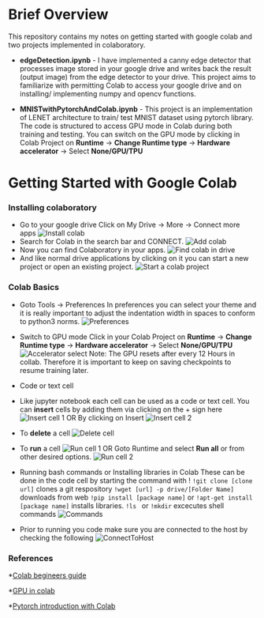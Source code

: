 # Brief Overview

This repository contains my notes on getting started with google colab and two projects implemented in colaboratory.

* **edgeDetection.ipynb** - I have implemented a canny edge detector that processes image stored in your google drive and writes back the result (output image) from the edge detector to your drive. This project aims to familiarize with permitting Colab to access your google drive and on installing/ implementing numpy and opencv functions.

* **MNISTwithPytorchAndColab.ipynb** - This project is an implementation of LENET architecture to train/ test MNIST dataset using pytorch library. The code is structured to access GPU mode in Colab during both training and testing. You can switch on the GPU mode by clicking in Colab Project on 
**Runtime** &rarr; **Change Runtime type** &rarr; **Hardware accelerator** &rarr; Select **None/GPU/TPU**

     

# Getting Started with Google Colab
### Installing colaboratory 
* Go to your google drive Click on My Drive &rarr; More &rarr; Connect more apps
![Install colab](https://github.com/DimpleB0501/AiScholarshipCodes/blob/master/Images/1_AddingCollab.png) 
* Search for Colab in the search bar and CONNECT.
![Add colab](https://github.com/DimpleB0501/AiScholarshipCodes/blob/master/Images/12_ColabSearch.png) 
* Now you can find Colaboratory in your apps.
![Find colab in drive](https://github.com/DimpleB0501/AiScholarshipCodes/blob/master/Images/2_colaboratoryInDrive.png) 
* And like normal drive applications by clicking on it you can start a new project or open an existing project. 
![Start a colab project](https://github.com/DimpleB0501/AiScholarshipCodes/blob/master/Images/2_colaboratoryInDrive.png)

### Colab Basics
* Goto Tools &rarr; Preferences
In preferences you can select your theme and it is really important to adjust the indentation width in spaces to conform to python3 norms.
![Preferences](https://github.com/DimpleB0501/AiScholarshipCodes/blob/master/Images/3_Preferences.png)

* Switch to GPU mode 
Click in your Colab Project on 
**Runtime** &rarr; **Change Runtime type** &rarr; **Hardware accelerator** &rarr; Select **None/GPU/TPU**
![Accelerator select](https://github.com/DimpleB0501/AiScholarshipCodes/blob/master/Images/4_SwitchingGPUmode.png)
Note: The GPU resets after every 12 Hours in collab. Therefore it is important to keep on saving checkpoints to resume training later.

* Code or text cell
 * Like jupyter notebook each cell can be used as a code or text cell. You can __insert__ cells by adding them via clicking  on the + sign here
 ![Insert cell 1](https://github.com/DimpleB0501/AiScholarshipCodes/blob/master/Images/5_AddingCells.png)
  OR
  By clicking on Insert 
  ![Insert cell 2](https://github.com/DimpleB0501/AiScholarshipCodes/blob/master/Images/6_Bars.png)
 * To __delete__ a cell
   ![Delete cell](https://github.com/DimpleB0501/AiScholarshipCodes/blob/master/Images/7_DeleteCells.png)
 * To __run__ a cell
   ![Run cell 1](https://github.com/DimpleB0501/AiScholarshipCodes/blob/master/Images/8_RunningACell.png)
   OR
   Goto Runtime and select **Run all** or from other desired options.
   ![Run cell 2](https://github.com/DimpleB0501/AiScholarshipCodes/blob/master/Images/9_FromRuntime.png)
*  Running bash commands or Installing libraries in Colab
These can be done in the code cell by starting the command with !
``!git clone [clone url]`` clones a git respository
``!wget [url] -p drive/[Folder Name]`` downloads from web
``!pip install [package name]`` or ``!apt-get install [package name]`` installs libraries.
``!ls `` or ``!mkdir`` excecutes shell commands
![Commands](https://github.com/DimpleB0501/AiScholarshipCodes/blob/master/Images/10_RunningCommands.png)
* Prior to running you code make sure you are connected to the host by checking the following
![ConnectToHost](https://github.com/DimpleB0501/AiScholarshipCodes/blob/master/Images/11_connectedToHost.png)

### References
*[Colab begineers guide](https://medium.com/lean-in-women-in-tech-india/google-colab-the-beginners-guide-5ad3b417dfa)

*[GPU in colab](https://www.kdnuggets.com/2018/02/google-colab-free-gpu-tutorial-tensorflow-keras-pytorch.html/2)

*[Pytorch introduction with Colab](https://colab.research.google.com/drive/1gJAAN3UI9005ecVmxPun5ZLCGu4YBtLo)


